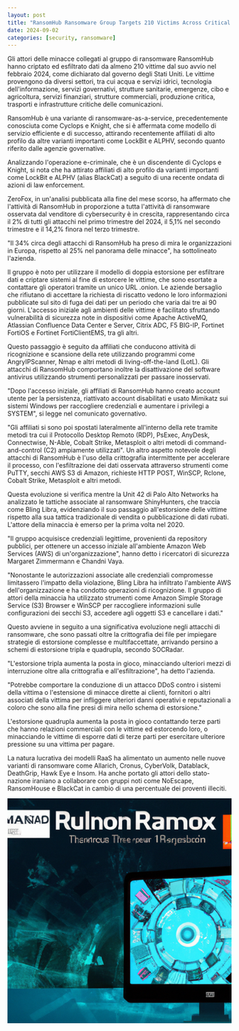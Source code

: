 ```yaml
---
layout: post
title: "RansomHub Ransomware Group Targets 210 Victims Across Critical Sectors"
date: 2024-09-02
categories: [security, ransomware]
---
```


Gli attori delle minacce collegati al gruppo di ransomware RansomHub hanno criptato ed esfiltrato dati da almeno 210 vittime dal suo avvio nel febbraio 2024, come dichiarato dal governo degli Stati Uniti. Le vittime provengono da diversi settori, tra cui acqua e servizi idrici, tecnologia dell'informazione, servizi governativi, strutture sanitarie, emergenze, cibo e agricoltura, servizi finanziari, strutture commerciali, produzione critica, trasporti e infrastrutture critiche delle comunicazioni.

RansomHub è una variante di ransomware-as-a-service, precedentemente conosciuta come Cyclops e Knight, che si è affermata come modello di servizio efficiente e di successo, attirando recentemente affiliati di alto profilo da altre varianti importanti come LockBit e ALPHV, secondo quanto riferito dalle agenzie governative.

Analizzando l'operazione e-criminale, che è un discendente di Cyclops e Knight, si nota che ha attirato affiliati di alto profilo da varianti importanti come LockBit e ALPHV (alias BlackCat) a seguito di una recente ondata di azioni di law enforcement. 

ZeroFox, in un'analisi pubblicata alla fine del mese scorso, ha affermato che l'attività di RansomHub in proporzione a tutta l'attività di ransomware osservata dal venditore di cybersecurity è in crescita, rappresentando circa il 2% di tutti gli attacchi nel primo trimestre del 2024, il 5,1% nel secondo trimestre e il 14,2% finora nel terzo trimestre.

"Il 34% circa degli attacchi di RansomHub ha preso di mira le organizzazioni in Europa, rispetto al 25% nel panorama delle minacce", ha sottolineato l'azienda.

Il gruppo è noto per utilizzare il modello di doppia estorsione per esfiltrare dati e criptare sistemi al fine di estorcere le vittime, che sono esortate a contattare gli operatori tramite un unico URL .onion. Le aziende bersaglio che rifiutano di accettare la richiesta di riscatto vedono le loro informazioni pubblicate sul sito di fuga dei dati per un periodo che varia dai tre ai 90 giorni. L'accesso iniziale agli ambienti delle vittime è facilitato sfruttando vulnerabilità di sicurezza note in dispositivi come Apache ActiveMQ, Atlassian Confluence Data Center e Server, Citrix ADC, F5 BIG-IP, Fortinet FortiOS e Fortinet FortiClientEMS, tra gli altri.

Questo passaggio è seguito da affiliati che conducono attività di ricognizione e scansione della rete utilizzando programmi come AngryIPScanner, Nmap e altri metodi di living-off-the-land (LotL). Gli attacchi di RansomHub comportano inoltre la disattivazione del software antivirus utilizzando strumenti personalizzati per passare inosservati.

"Dopo l'accesso iniziale, gli affiliati di RansomHub hanno creato account utente per la persistenza, riattivato account disabilitati e usato Mimikatz sui sistemi Windows per raccogliere credenziali e aumentare i privilegi a SYSTEM", si legge nel comunicato governativo.

"Gli affiliati si sono poi spostati lateralmente all'interno della rete tramite metodi tra cui il Protocollo Desktop Remoto (RDP), PsExec, AnyDesk, Connectwise, N-Able, Cobalt Strike, Metasploit o altri metodi di command-and-control (C2) ampiamente utilizzati". Un altro aspetto notevole degli attacchi di RansomHub è l'uso della crittografia intermittente per accelerare il processo, con l'esfiltrazione dei dati osservata attraverso strumenti come PuTTY, secchi AWS S3 di Amazon, richieste HTTP POST, WinSCP, Rclone, Cobalt Strike, Metasploit e altri metodi.

Questa evoluzione si verifica mentre la Unit 42 di Palo Alto Networks ha analizzato le tattiche associate al ransomware ShinyHunters, che traccia come Bling Libra, evidenziando il suo passaggio all'estorsione delle vittime rispetto alla sua tattica tradizionale di vendita o pubblicazione di dati rubati. L'attore della minaccia è emerso per la prima volta nel 2020.

"Il gruppo acquisisce credenziali legittime, provenienti da repository pubblici, per ottenere un accesso iniziale all'ambiente Amazon Web Services (AWS) di un'organizzazione", hanno detto i ricercatori di sicurezza Margaret Zimmermann e Chandni Vaya.

"Nonostante le autorizzazioni associate alle credenziali compromesse limitassero l'impatto della violazione, Bling Libra ha infiltrato l'ambiente AWS dell'organizzazione e ha condotto operazioni di ricognizione. Il gruppo di attori della minaccia ha utilizzato strumenti come Amazon Simple Storage Service (S3) Browser e WinSCP per raccogliere informazioni sulle configurazioni dei secchi S3, accedere agli oggetti S3 e cancellare i dati."

Questo avviene in seguito a una significativa evoluzione negli attacchi di ransomware, che sono passati oltre la crittografia dei file per impiegare strategie di estorsione complesse e multifaccettate, arrivando persino a schemi di estorsione tripla e quadrupla, secondo SOCRadar.

"L'estorsione tripla aumenta la posta in gioco, minacciando ulteriori mezzi di interruzione oltre alla crittografia e all'esfiltrazione", ha detto l'azienda.

"Potrebbe comportare la conduzione di un attacco DDoS contro i sistemi della vittima o l'estensione di minacce dirette ai clienti, fornitori o altri associati della vittima per infliggere ulteriori danni operativi e reputazionali a coloro che sono alla fine presi di mira nello schema di estorsione."

L'estorsione quadrupla aumenta la posta in gioco contattando terze parti che hanno relazioni commerciali con le vittime ed estorcendo loro, o minacciando le vittime di esporre dati di terze parti per esercitare ulteriore pressione su una vittima per pagare.

La natura lucrativa dei modelli RaaS ha alimentato un aumento nelle nuove varianti di ransomware come Allarich, Cronus, CyberVolk, Datablack, DeathGrip, Hawk Eye e Insom. Ha anche portato gli attori dello stato-nazione iraniano a collaborare con gruppi noti come NoEscape, RansomHouse e BlackCat in cambio di una percentuale dei proventi illeciti.

![RansomHub Ransomware Group Targets 210 Victims Across Critical Sectors](/assets/images/2024-09-02-ransomhub-ransomware-group-targets-210-victims-across-critical-sectors.png)
